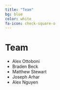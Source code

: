 ```yaml
---
title: "Team"
bg: blue
color: white
fa-icon: check-square-o
---
```


# Team

- Alex Ottoboni
- Braden Beck
- Matthew Stewart
- Joseph Arhar
- Alex Nguyen
